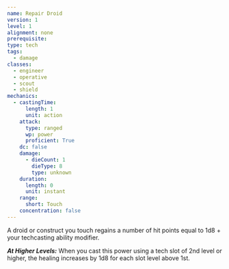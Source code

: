 ```yaml
---
name: Repair Droid
version: 1
level: 1
alignment: none
prerequisite: 
type: tech
tags:
  - damage
classes:
  - engineer
  - operative
  - scout
  - shield
mechanics:
  - castingTime:
      length: 1
      unit: action
    attack:
      type: ranged
      wp: power
      proficient: True
    dc: false
    damage:
      - dieCount: 1
        dieType: 8
        type: unknown
    duration:
      length: 0
      unit: instant
    range:
      short: Touch
    concentration: false
---
```

A droid or construct you touch regains a number of hit points equal to 1d8 + your techcasting ability modifier.

***__At Higher Levels__:*** When you cast this power using a tech slot of 2nd level or higher, the healing increases by 1d8 for each slot level above 1st.
    